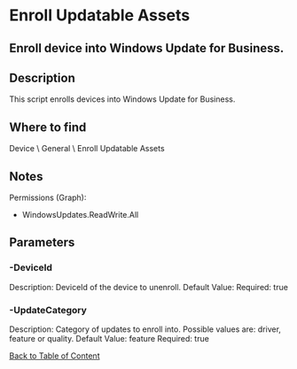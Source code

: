 # Enroll Updatable Assets

## Enroll device into Windows Update for Business.

## Description
This script enrolls devices into Windows Update for Business.

## Where to find
Device \ General \ Enroll Updatable Assets

## Notes
Permissions (Graph):
- WindowsUpdates.ReadWrite.All

## Parameters
### -DeviceId
Description: DeviceId of the device to unenroll.
Default Value: 
Required: true

### -UpdateCategory
Description: Category of updates to enroll into. Possible values are: driver, feature or quality.
Default Value: feature
Required: true


[Back to Table of Content](../../../README.md)

